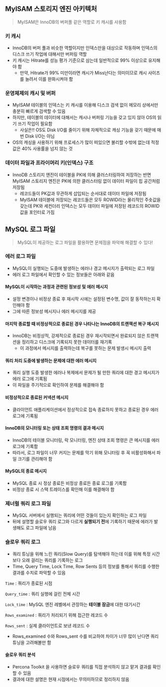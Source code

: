 ## MyISAM 스토리지 엔진 아키텍처

> MyISAM은 InnoDB의 버퍼풀 같은 역할로 키 캐시를 사용함

### 키 캐시

- InnoDB의 버퍼 풀과 비슷한 역할이지만 인덱스만을 대상으로 작동하며 인덱스의 디스크 쓰기 작업에 대해서만 버퍼링 역할
- 키 캐시는 Hitrate를 성능 평가 기준으로 삼는데 일반적으로 99% 이상으로 유지해야 함
  - 만약, Hitrate가 99% 미만이라면 캐시가 Miss난다는 의미이므로 캐시 사이즈를 늘려서 이를 완화시켜야 함

### 운영체제의 캐시 및 버퍼

- MyISAM 테이블의 인덱스는 키 캐시를 이용해 디스크 검색 없이 메모리 상에서만 충분히 빠르게 검색할 수 있음
- 하지만, 테이블의 데이터에 대해서는 캐시나 버퍼링 기능을 갖고 있지 않아 OS의 읽기 쓰기 작업이 필요함
  - 사실은!! OS도 Disk I/O를 줄이기 위해 자체적으로 캐싱 기능을 갖기 때문에 매번 Disk I/O는 아님
- OS의 캐싱을 사용하기 위해 프로세스가 많이 떠있으면 불리할 수밖에 없는데 적정값은 40% 사용률을 넘지 않는 것

### 데이터 파일과 프라이머리 키(인덱스) 구조

- InnoDB 스토리지 엔진이 테이블을 PK에 의해 클러스터링하여 저장하는 반면 MyISAM 스토리지 엔진은 PK에 의한 클러스터링 없이 데이터 파일이 힙 공간처럼 저장됨
  - 레코드들이 PK값과 무관하게 삽입되는 순서대로 데이터 파일에 저장됨
  - MyISAM 테이블에 저장되는 레코드들은 모두 ROWID라는 물리적인 주솟값을 갖는데 PK와 세컨더리 인덱스는 모두 데이터 파일에 저장된 레코드의 ROWID 값을 포인터로 가짐

## MySQL 로그 파일

> MySQL이 제공하는 로그 파일을 활용하면 문제점을 파악해 해결할 수 있다!

### 에러 로그 파일

- MySQL이 실행되는 도중에 발생하는 에러나 경고 메시지가 출력되는 로그 파일
- 에러 로그 파일에서 확인할 수 있는 정보들은 아래와 같음

#### MySQL이 시작하는 과정과 관련된 정보성 및 에러 메시지

- 설정 변경이나 비정상 종료 후 재시작 시에는 설정된 변수명, 값이 잘 동작하는지 확인해야 함
- 그에 따른 정보성 메시지나 에러 메시지를 제공

#### 마지막 종료할 때 비정상적으로 종료된 경우 나타나는 InnoDB의 트랜잭션 복구 메시지

- InnoDB는 비정상적, 강제적으로 종료된 경우 재시작되면서 완료되지 않은 트랜잭션을 정리하고 디스크에 기록되지 못한 데이터를 재기록
  - 이 과정에서 메시지를 출력하는데 복구를 못하는 문제 발생시 메시지 출력

#### 쿼리 처리 도중에 발생하는 문제에 대한 에러 메시지

- 쿼리 실행 도중 발생한 에러나 복제에서 문제가 될 만한 쿼리에 대한 경고 메시지가 에러 로그에 기록됨
- 이 파일을 주기적으로 확인하여 문제를 해결해야 함

#### 비정상적으로 종료된 커넥션 메시지

- 클라이언트 애플리케이션에서 정상적으로 접속 종료하지 못하고 종료된 경우 에러 로그에 기록됨

#### InnoDB의 모니터링 또는 상태 조회 명령의 결과 메시지

- InnoDB의 테이블 모니터링, 락 모니터링, 엔진 상태 조회 명령은 큰 메시지를 에러 로그에 기록함
- 따라서, 로그 파일이 너무 커지는 문제를 막기 위해 모니터링 후 꼭 비활성화해서 파일 크기를 관리해야 함

#### MySQL의 종료 메시지

- MySQL 종료 시 정상 종료든 비정상 종료든 종료 로그를 기록함
- 비정상 종료 시 스택 트레이스를 확인해 이를 해결해야 함

### 제너럴 쿼리 로그 파일

- MySQL 서버에서 실행되는 쿼리에 어떤 것들이 있는지 확인하는 로그 파일
- 뒤에 설명할 슬로우 쿼리 로그와 다르게 **실행되기 전**에 기록하기 때문에 에러가 발생해도 로그 파일에 남음

### 슬로우 쿼리 로그

- 쿼리 튜닝을 위해 느린 쿼리(Slow Query)를 탐색해야 하는데 이를 위해 특정 시간보다 오래 걸리는 쿼리를 기록하는 로그
- Time, Query Time, Lock Time, Row Sents 등의 정보를 통해서 쿼리를 수행한 결과를 수치로 파악할 수 있음

`Time` : 쿼리가 종료된 시점

`Query_time` : 쿼리 실행에 걸린 전체 시간

`Lock_time` : MySQL 엔진 레벨에서 관장하는 **테이블 잠금**에 대한 대기시간

`Rows_examined` : 쿼리가 처리되기 위해 접근한 레코드 수

`Rows_sent` : 실제 클라이언트로 보낸 레코드 수

- Rows_examined 수와 Rows_sent 수를 비교하여 차이가 너무 많이 난다면 쿼리 튜닝을 고려해볼만 함

#### 슬로우 쿼리 분석

- Percona Toolkit 을 사용하면 슬로우 쿼리를 직접 분석하지 않고 맡겨 결과를 확인할 수 있음
- 결과에 대한 설명은 현재 시점에서는 무의미하므로 정리하지 않음